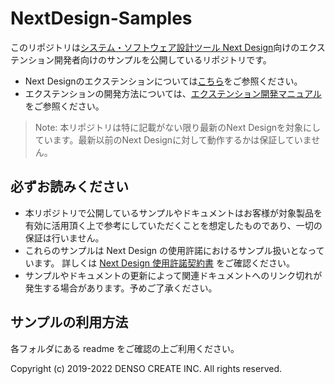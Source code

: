 # NextDesign-Samples

このリポジトリは[システム・ソフトウェア設計ツール Next Design](https://www.nextdesign.app/)向けのエクステンション開発者向けのサンプルを公開しているリポジトリです。

* Next Designのエクステンションについては[こちら](https://www.nextdesign.app/feature/extensibility/)をご参照ください。
* エクステンションの開発方法については、[エクステンション開発マニュアル](https://docs.nextdesign.app/extension/)をご参照ください。

> Note:
> 本リポジトリは特に記載がない限り最新のNext Designを対象にしています。最新以前のNext Designに対して動作するかは保証していません。

## 必ずお読みください
* 本リポジトリで公開しているサンプルやドキュメントはお客様が対象製品を有効に活用頂く上で参考にしていただくことを想定したものであり、一切の保証は行いません。
* これらのサンプルは Next Design の使用許諾におけるサンプル扱いとなっています。
    詳しくは [Next Design 使用許諾契約書](https://www.nextdesign.app/agreements/LicenseAgreement.pdf) をご確認ください。
* サンプルやドキュメントの更新によって関連ドキュメントへのリンク切れが発生する場合があります。予めご了承ください。

## サンプルの利用方法
各フォルダにある readme をご確認の上ご利用ください。

Copyright (c) 2019-2022 DENSO CREATE INC. All rights reserved.
